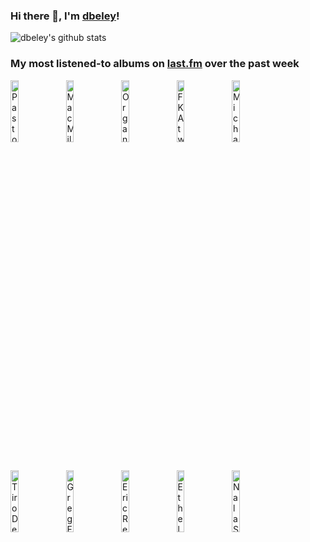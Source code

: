 ### Hi there 👋, I'm [dbeley](https://dbeley.ovh/en)!

![dbeley's github stats](https://github-readme-stats.vercel.app/api?username=dbeley)

### My most listened-to albums on [last.fm](https://www.last.fm/user/d_beley) over the past week

[<img src='https://lastfm.freetls.fastly.net/i/u/300x300/c80d8940a81cb9a30ea2a7df46910475.jpg' width='16%' height='16%' alt='Pastor T.L. Barrett and The Youth for Christ Choir - I Shall Wear A Crown'>](https://www.last.fm/music/pastor%2bt.l.%2bbarrett%2band%2bthe%2byouth%2bfor%2bchrist%2bchoir/i%2bshall%2bwear%2ba%2bcrown)&nbsp;
[<img src='https://lastfm.freetls.fastly.net/i/u/300x300/fa7b07f897ebaf7eefad15fc805e9cbf.jpg' width='16%' height='16%' alt='Mac Miller - Balloonerism'>](https://www.last.fm/music/mac%2bmiller/balloonerism)&nbsp;
[<img src='https://lastfm.freetls.fastly.net/i/u/300x300/1526a424b6b50203f85d2b1f6baba550.jpg' width='16%' height='16%' alt='Organized Konfusion - Stress (the extinction agenda)'>](https://www.last.fm/music/organized%2bkonfusion/stress%2b%2528the%2bextinction%2bagenda%2529)&nbsp;
[<img src='https://lastfm.freetls.fastly.net/i/u/300x300/2ae76fe1d8671da1bebef0d22617b1e4.jpg' width='16%' height='16%' alt='FKA twigs - EUSEXUA (2025)'>](https://www.last.fm/music/fka%2btwigs/eusexua%2b%25282025%2529)&nbsp;
[<img src='https://lastfm.freetls.fastly.net/i/u/300x300/5147b96b7a971cf54bd84b279199786d.jpg' width='16%' height='16%' alt='Michael Mayo - Fly'>](https://www.last.fm/music/michael%2bmayo/fly)&nbsp;
<br>
[<img src='https://lastfm.freetls.fastly.net/i/u/300x300/104f7e8548df4e1eb1cbb1c7af15ab3c.jpg' width='16%' height='16%' alt='Tiro De Gracia - Ser Humano!!'>](https://www.last.fm/music/tiro%2bde%2bgracia/ser%2bhumano%2521%2521)&nbsp;
[<img src='https://lastfm.freetls.fastly.net/i/u/300x300/d57fde046f6675eca18162f59dc18997.jpg' width='16%' height='16%' alt='Greg Freeman - I Looked Out'>](https://www.last.fm/music/greg%2bfreeman/i%2blooked%2bout)&nbsp;
[<img src='https://lastfm.freetls.fastly.net/i/u/300x300/5bfefd12e724dbc0cb6cfa984dbb02c4.jpg' width='16%' height='16%' alt='Eric Reed - Everybody Gets the Blues'>](https://www.last.fm/music/eric%2breed/everybody%2bgets%2bthe%2bblues)&nbsp;
[<img src='https://lastfm.freetls.fastly.net/i/u/300x300/52feaba2e909684881d532bc3b912efc.jpg' width='16%' height='16%' alt='Ethel Cain - Preachers Daughter'>](https://www.last.fm/music/ethel%2bcain/preacher%2527s%2bdaughter)&nbsp;
[<img src='https://lastfm.freetls.fastly.net/i/u/300x300/f208c5b5995f360cb0a492880372f0fd.jpg' width='16%' height='16%' alt='Nala Sinephro - SPACE 1.8'>](https://www.last.fm/music/nala%2bsinephro/space%2b1.8)&nbsp;
<br>
